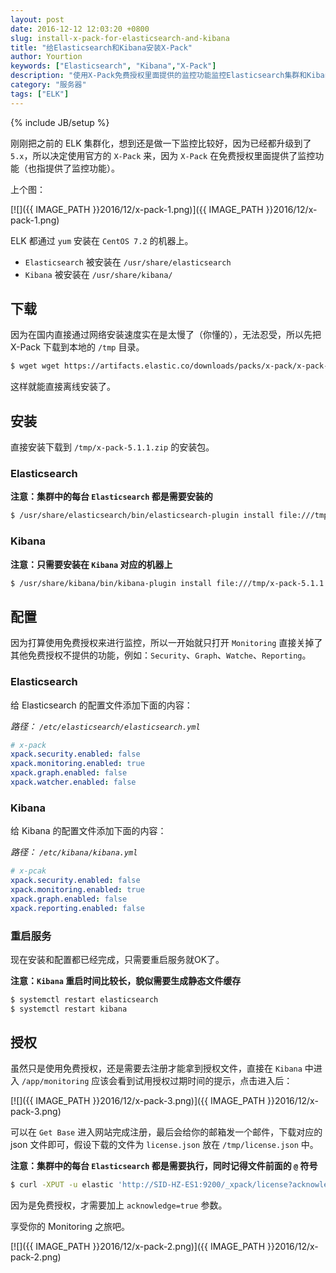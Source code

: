 ```yaml
---
layout: post
date: 2016-12-12 12:03:20 +0800
slug: install-x-pack-for-elasticsearch-and-kibana
title: "给Elasticsearch和Kibana安装X-Pack"
author: Yourtion
keywords: ["Elasticsearch", "Kibana","X-Pack"]
description: "使用X-Pack免费授权里面提供的监控功能监控Elasticsearch集群和Kibana"
category: "服务器"
tags: ["ELK"]
---
```

{% include JB/setup %}

刚刚把之前的 ELK 集群化，想到还是做一下监控比较好，因为已经都升级到了 `5.x`，所以决定使用官方的 `X-Pack` 来，因为 `X-Pack` 在免费授权里面提供了监控功能（也指提供了监控功能）。

上个图：

[![]({{ IMAGE_PATH }}2016/12/x-pack-1.png)]({{ IMAGE_PATH }}2016/12/x-pack-1.png)

ELK 都通过 `yum` 安装在 `CentOS 7.2` 的机器上。

- `Elasticsearch` 被安装在 `/usr/share/elasticsearch`
- `Kibana` 被安装在 `/usr/share/kibana/`

## 下载

因为在国内直接通过网络安装速度实在是太慢了（你懂的），无法忍受，所以先把 X-Pack 下载到本地的 `/tmp` 目录。

```bash
$ wget wget https://artifacts.elastic.co/downloads/packs/x-pack/x-pack-5.1.1.zip /tmp
```

这样就能直接离线安装了。

## 安装

直接安装下载到 `/tmp/x-pack-5.1.1.zip` 的安装包。

### Elasticsearch

**注意：集群中的每台 `Elasticsearch` 都是需要安装的**

```bash
$ /usr/share/elasticsearch/bin/elasticsearch-plugin install file:///tmp/x-pack-5.1.1.zip
```

### Kibana

**注意：只需要安装在 `Kibana` 对应的机器上**

```bash
$ /usr/share/kibana/bin/kibana-plugin install file:///tmp/x-pack-5.1.1.zip
```

## 配置

因为打算使用免费授权来进行监控，所以一开始就只打开 `Monitoring` 直接关掉了其他免费授权不提供的功能，例如：`Security`、`Graph`、`Watche`、`Reporting`。

### Elasticsearch

给 Elasticsearch 的配置文件添加下面的内容：

*路径： `/etc/elasticsearch/elasticsearch.yml`*

```yaml
# x-pack
xpack.security.enabled: false
xpack.monitoring.enabled: true
xpack.graph.enabled: false
xpack.watcher.enabled: false
```

### Kibana

给 Kibana 的配置文件添加下面的内容：

*路径： `/etc/kibana/kibana.yml`*

```yaml
# x-pcak
xpack.security.enabled: false
xpack.monitoring.enabled: true
xpack.graph.enabled: false
xpack.reporting.enabled: false
```

### 重启服务

现在安装和配置都已经完成，只需要重启服务就OK了。

**注意：`Kibana` 重启时间比较长，貌似需要生成静态文件缓存**

```bash
$ systemctl restart elasticsearch
$ systemctl restart kibana
```
## 授权

虽然只是使用免费授权，还是需要去注册才能拿到授权文件，直接在 `Kibana` 中进入 `/app/monitoring` 应该会看到试用授权过期时间的提示，点击进入后：

[![]({{ IMAGE_PATH }}2016/12/x-pack-3.png)]({{ IMAGE_PATH }}2016/12/x-pack-3.png)

可以在 `Get Base` 进入网站完成注册，最后会给你的邮箱发一个邮件，下载对应的 json 文件即可，假设下载的文件为 `license.json` 放在 `/tmp/license.json` 中。

**注意：集群中的每台 `Elasticsearch` 都是需要执行，同时记得文件前面的 `@` 符号**

```bash 
$ curl -XPUT -u elastic 'http://SID-HZ-ES1:9200/_xpack/license?acknowledge=true' -d @/tmp/license.json
```

因为是免费授权，才需要加上 `acknowledge=true` 参数。

享受你的 Monitoring 之旅吧。

[![]({{ IMAGE_PATH }}2016/12/x-pack-2.png)]({{ IMAGE_PATH }}2016/12/x-pack-2.png)
